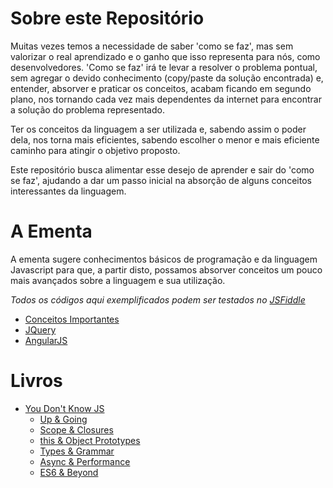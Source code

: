 # Sobre este Repositório

Muitas vezes temos a necessidade de saber 'como se faz', mas sem valorizar o real aprendizado e o ganho que isso representa para nós, como desenvolvedores. 'Como se faz' irá te levar a resolver o problema pontual, sem agregar o devido conhecimento (copy/paste da solução encontrada) e, entender, absorver e praticar os conceitos, acabam ficando em segundo plano, nos tornando cada vez mais dependentes da internet para encontrar a solução do problema representado.

Ter os conceitos da linguagem a ser utilizada e, sabendo assim o poder dela, nos torna mais eficientes, sabendo escolher o menor e mais eficiente caminho para atingir o objetivo proposto.

Este repositório busca alimentar esse desejo de aprender e sair do 'como se faz', ajudando a dar um passo inicial na absorção de alguns conceitos interessantes da linguagem. 

# A Ementa

A ementa sugere conhecimentos básicos de programação e da linguagem Javascript para que, a partir disto, possamos absorver conceitos um pouco mais avançados sobre a linguagem e sua utilização.


_Todos os códigos aqui exemplificados podem ser testados no [JSFiddle](https://jsfiddle.net/)_

* [Conceitos Importantes](https://github.com/pnametala/estudoJS/tree/master/conceitos)
* [JQuery](https://github.com/pnametala/estudoJS/tree/master/jquery)
* [AngularJS](https://github.com/pnametala/estudoJS/tree/master/angularJS)

# Livros 

* [You Don't Know JS](https://github.com/getify/You-Dont-Know-JS)
  * [Up & Going](https://github.com/getify/You-Dont-Know-JS/blob/master/up%20&%20going/README.md#you-dont-know-js-up--going)
  * [Scope & Closures](https://github.com/getify/You-Dont-Know-JS/blob/master/scope%20&%20closures/README.md#you-dont-know-js-scope--closures)
  * [this & Object Prototypes](https://github.com/getify/You-Dont-Know-JS/blob/master/this%20&%20object%20prototypes/README.md#you-dont-know-js-this--object-prototypes)
  * [Types & Grammar](https://github.com/getify/You-Dont-Know-JS/blob/master/types%20&%20grammar/README.md#you-dont-know-js-types--grammar)
  * [Async & Performance](https://github.com/getify/You-Dont-Know-JS/blob/master/async%20&%20performance/README.md#you-dont-know-js-async--performance)
  * [ES6 & Beyond](https://github.com/getify/You-Dont-Know-JS/blob/master/es6%20&%20beyond/README.md#you-dont-know-js-es6--beyond)
